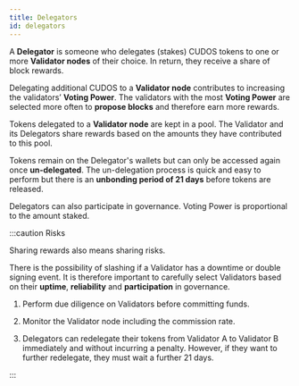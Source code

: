 ```yaml
---
title: Delegators
id: delegators
---
```


A **Delegator** is someone who delegates (stakes) CUDOS tokens to one or more **Validator nodes** of their choice. In return, they receive a share of block rewards. 

Delegating additional CUDOS to a **Validator node** contributes to increasing the validators’ **Voting Power**. The validators with the most **Voting Power** are selected more often to **propose blocks** and therefore earn more rewards. 

Tokens delegated to a **Validator node** are kept in a pool. The Validator and its Delegators share rewards based on the amounts they have contributed to this pool.

Tokens remain on the Delegator's wallets but can only be accessed again once **un-delegated**. The un-delegation process is quick and easy to perform but there is an **unbonding period of 21 days** before tokens are released. 

Delegators can also participate in governance. Voting Power is proportional to the amount staked.

:::caution Risks

Sharing rewards also means sharing risks. 

There is the possibility of slashing if a Validator has a downtime or double signing event. It is therefore important to carefully select Validators based on their **uptime**, **reliability** and **participation** in governance. 

1. Perform due diligence on Validators before committing funds. 

2. Monitor the Validator node including the commission rate.

3. Delegators can redelegate their tokens from Validator A to Validator B immediately and without incurring a penalty. However, if they want to further redelegate, they must wait a further 21 days. 

:::
